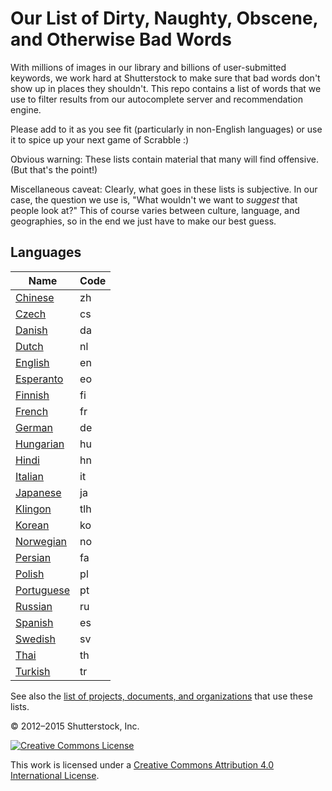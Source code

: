 # Our List of Dirty, Naughty, Obscene, and Otherwise Bad Words #

With millions of images in our library and billions of user-submitted keywords, we work hard at Shutterstock to make sure that bad words don't show up in places they shouldn't.  This repo contains a list of words that we use to filter results from our autocomplete server and recommendation engine.

Please add to it as you see fit (particularly in non-English languages) or use it to spice up your next game of Scrabble :)

Obvious warning: These lists contain material that many will find offensive.  (But that's the point!)

Miscellaneous caveat: Clearly, what goes in these lists is subjective.  In our case, the question we use is, "What wouldn't we want to *suggest* that people look at?"  This of course varies between culture, language, and geographies, so in the end we just have to make our best guess.

## Languages

| Name             | Code |
| ---------------- | ---- |
| [Chinese](zh)    | zh   |
| [Czech](cs)      | cs   |
| [Danish](da)     | da   |
| [Dutch](nl)      | nl   |
| [English](en)    | en   |
| [Esperanto](eo)  | eo   |
| [Finnish](fi)    | fi   |
| [French](fr)     | fr   |
| [German](de)     | de   |
| [Hungarian](hu)  | hu   |
| [Hindi](hn)      | hn   |
| [Italian](it)    | it   |
| [Japanese](ja)   | ja   |
| [Klingon](tlh)   | tlh  |
| [Korean](ko)     | ko   |
| [Norwegian](no)  | no   |
| [Persian](fa)    | fa   |
| [Polish](pl)     | pl   |
| [Portuguese](pt) | pt   |
| [Russian](ru)    | ru   |
| [Spanish](es)    | es   |
| [Swedish](sv)    | sv   |
| [Thai](th)       | th   |
| [Turkish](tr)    | tr   |

See also the [list of projects, documents, and organizations](USERS.md) that use these lists.

© 2012–2015 Shutterstock, Inc.

[![Creative Commons License](http://i.creativecommons.org/l/by/4.0/80x15.png)](http://creativecommons.org/licenses/by/4.0/)

This work is licensed under a [Creative Commons Attribution 4.0 International License](http://creativecommons.org/licenses/by/4.0/).

